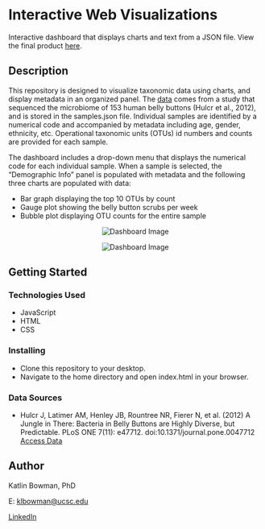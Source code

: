 # Interactive Web Visualizations 

Interactive dashboard that displays charts and text from a JSON file. View the final product [here](https://klbowman.github.io/microbiome-dashboard/).

## Description

This repository is designed to visualize taxonomic data using charts, and display metadata in an organized panel. The [data](http://robdunnlab.com/projects/belly-button-biodiversity/results-and-data/) comes from a study that sequenced the microbiome of 153 human belly buttons (Hulcr et al., 2012), and is stored in the samples.json file. Individual samples are identified by a numerical code and accompanied by metadata including age, gender, ethnicity, etc. Operational taxonomic units (OTUs) id numbers and counts are provided for each sample.

The dashboard includes a drop-down menu that displays the numerical code for each individual sample. When a sample is selected, the “Demographic Info” panel is populated with metadata and the following three charts are populated with data:
* Bar graph displaying the top 10 OTUs by count
* Gauge plot showing the belly button scrubs per week
* Bubble plot displaying OTU counts for the entire sample

<p align="center">
  <img src="https://user-images.githubusercontent.com/74067302/145615550-98e49162-44c9-4e39-9050-ba837dc42863.png" alt="Dashboard Image"/>
</p>
<p align="center">
  <img src="https://user-images.githubusercontent.com/74067302/145615561-5fc19f35-646b-47aa-9f63-4a93a495efe5.png" alt="Dashboard Image"/>
</p>

## Getting Started

### Technologies Used 

* JavaScript
* HTML
* CSS

### Installing

* Clone this repository to your desktop.
* Navigate to the home directory and open index.html in your browser.

### Data Sources

* Hulcr J, Latimer AM, Henley JB, Rountree NR, Fierer N, et al. (2012) A Jungle in There: Bacteria in Belly Buttons are Highly Diverse, but Predictable. PLoS ONE 7(11): e47712. doi:10.1371/journal.pone.0047712 [Access Data](http://robdunnlab.com/projects/belly-button-biodiversity/results-and-data/)


## Author

Katlin Bowman, PhD

E: klbowman@ucsc.edu

[LinkedIn](https://www.linkedin.com/in/katlin-bowman/)
